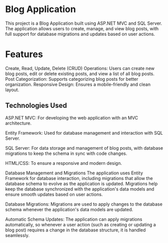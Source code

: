 
# Blog Application
This project is a Blog Application built using ASP.NET MVC and SQL Server. The application allows users to create, manage, and view blog posts, with full support for database migrations and updates based on user actions.

# Features
Create, Read, Update, Delete (CRUD) Operations:
Users can create new blog posts, edit or delete existing posts, and view a list of all blog posts.
Post Categorization: Supports categorizing blog posts for better organization.
Responsive Design: Ensures a mobile-friendly and clean layout.
## Technologies Used
ASP.NET MVC: For developing the web application with an MVC architecture.

Entity Framework: Used for database management and interaction with SQL Server.

SQL Server: For data storage and management of blog posts, with database migrations to keep the schema in sync with code changes.

HTML/CSS: To ensure a responsive and modern design.

Database Management and Migrations
The application uses Entity Framework for database interaction, including migrations that allow the database schema to evolve as the application is updated. Migrations help keep the database synchronized with the application's data models and ensure smooth updates based on user actions.

Database Migrations: Migrations are used to apply changes to the database schema whenever the application's data models are updated.

Automatic Schema Updates: The application can apply migrations automatically, so whenever a user action (such as creating or updating a blog post) requires a change in the database structure, it is handled seamlessly.
